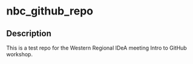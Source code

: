 # nbc_github_repo

## Description
This is a test repo for the Western Regional IDeA meeting Intro to GitHub workshop.

